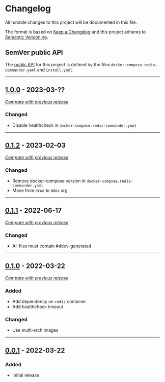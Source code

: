 # Changelog
All notable changes to this project will be documented in this file.

The format is based on [Keep a Changelog](https://keepachangelog.com/en/)
and this project adheres to [Semantic Versioning](https://semver.org/spec/v2.0.0.html).


## SemVer public API

The [public API](https://semver.org/spec/v2.0.0.html#spec-item-1) for this project is defined by the files `docker-compose.redis-commander.yaml` and `install.yaml`.

---

## [1.0.0](https://github.com/ddev/ddev-redis-commander/releases/tag/v1.0.0) - 2023-03-??
[_Compare with previous release_](https://github.com/ddev/ddev-redis-commander/compare/v0.1.2...v1.0.0)


### Changed

- Disable healthcheck in `docker-compose.redis-commander.yaml`


---

## [0.1.2](https://github.com/ddev/ddev-redis-commander/releases/tag/v0.1.2) - 2023-02-03
[_Compare with previous release_](https://github.com/ddev/ddev-redis-commander/compare/v0.1.1...v0.1.2)


### Changed

- Remove docker-compose version in `docker-compose.redis-commander.yaml`
- Move from `drud` to `ddev` org

---


## [0.1.1](https://github.com/ddev/ddev-redis-commander/releases/tag/v0.1.1) - 2022-06-17
[_Compare with previous release_](https://github.com/ddev/ddev-redis-commander/compare/v0.1.0...v0.1.1)


### Changed

- All files must contain #ddev-generated

---

## [0.1.0](https://github.com/ddev/ddev-redis-commander/releases/tag/v0.1.0) - 2022-03-22
[_Compare with previous release_](https://github.com/ddev/ddev-redis-commander/compare/0.0.1...v0.1.0)

### Added

- Add dependency on `redis` container
- Add healthcheck timeout

### Changed

- Use multi-arch images

---

## [0.0.1](https://github.com/ddev/ddev-redis-commander/releases/tag/0.0.1) - 2022-03-22

### Added
- Initial release
